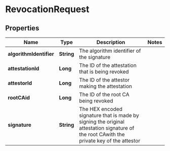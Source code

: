 # RevocationRequest

## Properties
Name | Type | Description | Notes
------------ | ------------- | ------------- | -------------
**algorithmIdentifier** | **String** | The algorithm identifier of the signature | 
**attestationId** | **Long** | The ID of the attestation that is being revoked | 
**attestorId** | **Long** | The ID of the attestor making the attestation | 
**rootCAid** | **Long** | The ID of the root CA being revoked | 
**signature** | **String** | The HEX encoded signature that is made by signing the original attestation signature of the root CAwith the private key of the attestor | 
